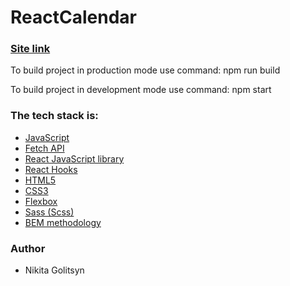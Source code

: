 # ReactCalendar

### [Site link](https://cranky-yalow-126ccb.netlify.app/)

To build project in production mode use command: npm run build

To build project in development mode use command: npm start

### The tech stack is:

- [JavaScript](https://developer.mozilla.org/ru/docs/Web/JavaScript)
- [Fetch API](https://developer.mozilla.org/en-US/docs/Web/API/Fetch_API)
- [React JavaScript library](https://reactjs.org/)
- [React Hooks](https://reactjs.org/docs/hooks-faq.html#gatsby-focus-wrapper)
- [HTML5](https://en.wikipedia.org/wiki/HTML5)
- [CSS3](https://en.wikipedia.org/wiki/Cascading_Style_Sheets)
- [Flexbox](https://en.wikipedia.org/wiki/CSS_Flexible_Box_Layout)
- [Sass (Scss)](https://sass-lang.com/)
- [BEM methodology](https://en.bem.info/methodology/)

### Author

- Nikita Golitsyn
